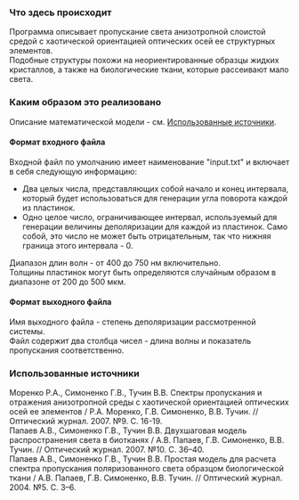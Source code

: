 ### Что здесь происходит  
Программа описывает пропускание света анизотропной слоистой средой с хаотической ориентацией оптических осей ее структурных элементов.  
Подобные структуры похожи на неориентированные образцы жидких кристаллов, а также на биологические ткани, которые рассеивают мало света.  
  
  
  
### Каким образом это реализовано  
Описание математической модели  - см. [Использованные источники](https://github.com/int28h/BioTissuesModel#Использованные-источники).  
  
  
  
#### Формат входного файла  
Входной файл по умолчанию имеет наименование "input.txt" и включает в себя следующую информацию:  
  
+ Два целых числа, представляющих собой начало и конец интервала, который будет использоваться для генерации угла поворота каждой из пластинок.  
+ Одно целое число, ограничивающее интервал, используемый для генерации величины деполяризации для каждой из пластинок. Само собой, это число не может быть отрицательным, так что нижняя граница этого интервала - 0.  
  
Диапазон длин волн - от 400 до 750 нм включительно.  
Толщины пластинок могут быть определяются случайным образом в диапазоне от 200 до 500 мкм.  
  
  
  
#### Формат выходного файла  
Имя выходного файла - степень деполяризации рассмотренной системы.  
Файл содержит два столбца чисел - длина волны и показатель пропускания соответственно.  
  
  
  
### Использованные источники    
Моренко Р.А., Симоненко Г.В., Тучин В.В.  Спектры пропускания и отражения анизотропной среды с хаотической ориентацией оптических осей ее элементов / Р.А. Моренко, Г.В. Симоненко, В.В. Тучин. // Оптический журнал. 2007. №9. С. 16-19.  
Папаев А.В., Симоненко Г.В., Тучин В.В. Двухшаговая модель распространения света в биотканях / А.В. Папаев, Г.В. Симоненко, В.В. Тучин. //  Оптический журнал. 2007. №10. С. 36–40.  
Папаев А.В., Симоненко Г.В., Тучин В.В. Простая модель для расчета спектра пропускания поляризованного света образцом биологической ткани / А.В. Папаев, Г.В. Симоненко, В.В. Тучин. //  Оптический журнал.  2004. №5. С. 3–6.  